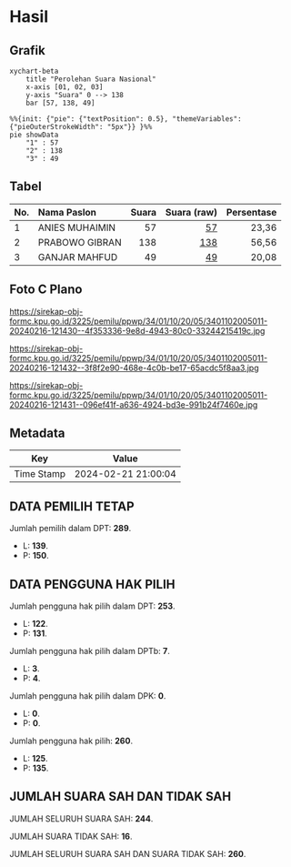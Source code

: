 # Hasil

## Grafik

```mermaid
xychart-beta
    title "Perolehan Suara Nasional"
    x-axis [01, 02, 03]
    y-axis "Suara" 0 --> 138
    bar [57, 138, 49]
```

```mermaid
%%{init: {"pie": {"textPosition": 0.5}, "themeVariables": {"pieOuterStrokeWidth": "5px"}} }%%
pie showData
    "1" : 57
    "2" : 138
    "3" : 49
```

## Tabel

| No. | Nama Paslon    | Suara | Suara (raw) | Persentase |
|:--- |:-------------- | -----:| -----------:| ----------:|
| 1   | ANIES MUHAIMIN | 57    | [57][p-1]   | 23,36      |
| 2   | PRABOWO GIBRAN | 138   | [138][p-2]  | 56,56      |
| 3   | GANJAR MAHFUD  | 49    | [49][p-3]   | 20,08      |


[p-1]: https://github.com/gigit-pemilu/pemilu-2024/blob/main/pilpres/hitung-suara/sub/34-di-yogyakarta/sub/01-kulon-progo/sub/10-nanggulan/sub/2005-jatisarono/sub/011-tps/sub/paslon-1.txt
[p-2]: https://github.com/gigit-pemilu/pemilu-2024/blob/main/pilpres/hitung-suara/sub/34-di-yogyakarta/sub/01-kulon-progo/sub/10-nanggulan/sub/2005-jatisarono/sub/011-tps/sub/paslon-2.txt
[p-3]: https://github.com/gigit-pemilu/pemilu-2024/blob/main/pilpres/hitung-suara/sub/34-di-yogyakarta/sub/01-kulon-progo/sub/10-nanggulan/sub/2005-jatisarono/sub/011-tps/sub/paslon-3.txt

## Foto C Plano

https://sirekap-obj-formc.kpu.go.id/3225/pemilu/ppwp/34/01/10/20/05/3401102005011-20240216-121430--4f353336-9e8d-4943-80c0-33244215419c.jpg

https://sirekap-obj-formc.kpu.go.id/3225/pemilu/ppwp/34/01/10/20/05/3401102005011-20240216-121432--3f8f2e90-468e-4c0b-be17-65acdc5f8aa3.jpg

https://sirekap-obj-formc.kpu.go.id/3225/pemilu/ppwp/34/01/10/20/05/3401102005011-20240216-121431--096ef41f-a636-4924-bd3e-991b24f7460e.jpg


## Metadata

| Key        | Value               |
| ---------- | ------------------- |
| Time Stamp | 2024-02-21 21:00:04 |


## DATA PEMILIH TETAP

Jumlah pemilih dalam DPT: **289**.
 * L: **139**.
 * P: **150**.

## DATA PENGGUNA HAK PILIH

Jumlah pengguna hak pilih dalam DPT: **253**.
 * L: **122**.
 * P: **131**.

Jumlah pengguna hak pilih dalam DPTb: **7**.
 * L: **3**.
 * P: **4**.

Jumlah pengguna hak pilih dalam DPK: **0**.
 * L: **0**.
 * P: **0**.

Jumlah pengguna hak pilih: **260**.
 * L: **125**.
 * P: **135**.

## JUMLAH SUARA SAH DAN TIDAK SAH

JUMLAH SELURUH SUARA SAH: **244**.

JUMLAH SUARA TIDAK SAH: **16**.

JUMLAH SELURUH SUARA SAH DAN SUARA TIDAK SAH: **260**.



